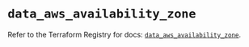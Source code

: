 # `data_aws_availability_zone`

Refer to the Terraform Registry for docs: [`data_aws_availability_zone`](https://registry.terraform.io/providers/hashicorp/aws/6.12.0/docs/data-sources/availability_zone).

